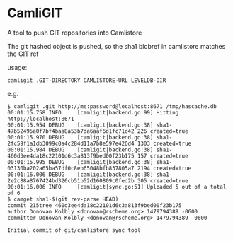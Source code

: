 CamliGIT
========

A tool to push GIT repositories into Camlistore

The git hashed object is pushed, so the sha1 blobref in camlistore
matches the GIT ref

usage:

    camligit .GIT-DIRECTORY CAMLISTORE-URL LEVELDB-DIR

e.g.

    $ camligit .git http://me:password@localhost:8671 /tmp/hascache.db
    00:01:15.758 INFO     [camligit|backend.go:99] Hitting http://localhost:8671
    00:01:15.954 DEBUG    [camligit|backend.go:38] sha1-47b52495a0f7bf4baa8a53b7da6aaf6d1fc71c42 226 created=true
    00:01:15.970 DEBUG    [camligit|backend.go:38] sha1-2fc59f1a1db3099c0a4c284d11a7b8e597e426d4 1303 created=true
    00:01:15.984 DEBUG    [camligit|backend.go:38] sha1-460d3ee4da18c22101d6c3a813f9bed00f23b175 157 created=true
    00:01:15.995 DEBUG    [camligit|backend.go:38] sha1-03130ba202a65ba57df0c8eb65048bfb837805a7 2194 created=true
    00:01:16.006 DEBUG    [camligit|backend.go:38] sha1-2e2c88a8767424bd326cb51b52d160809c0fed2b 305 created=true
    00:01:16.006 INFO     [camligit|sync.go:51] Uploaded 5 out of a total of 6
    $ camget sha1-$(git rev-parse HEAD)
    commit 215tree 460d3ee4da18c22101d6c3a813f9bed00f23b175
    author Donovan Kolbly <donovan@rscheme.org> 1479794389 -0600
    committer Donovan Kolbly <donovan@rscheme.org> 1479794389 -0600
    
    Initial commit of git/camlistore sync tool

